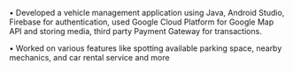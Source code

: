• Developed a vehicle management application using Java, Android Studio,
Firebase for authentication, used Google Cloud Platform for Google Map API
and storing media, third party Payment Gateway for transactions.

• Worked on various features like spotting available parking space, nearby
mechanics, and car rental service and more

